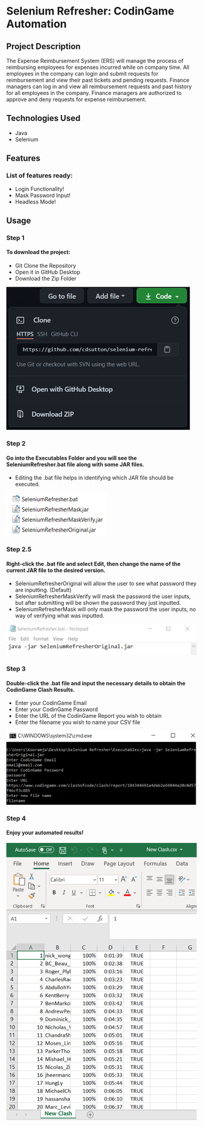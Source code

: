 # Selenium Refresher: CodinGame Automation

## Project Description

The Expense Reimbursement System (ERS) will manage the process of reimbursing employees for expenses incurred while on company time. All employees in the company can login and submit requests for reimbursement and view their past tickets and pending requests. Finance managers can log in and view all reimbursement requests and past history for all employees in the company. Finance managers are authorized to approve and deny requests for expense reimbursement.

## Technologies Used
* Java
* Selenium

## Features
### List of features ready:
* Login Functionality!
* Mask Password Input!
* Headless Mode!

## Usage

### Step 1
#### To download the project:
* Git Clone the Repository
* Open it in GitHub Desktop
* Download the Zip Folder

![](./images/StepOne.png)

### Step 2
#### Go into the Executables Folder and you will see the SeleniumRefresher.bat file along with some JAR files.
* Editing the .bat file helps in identifying which JAR file should be executed.

![](./images/StepTwo.png)

### Step 2.5
#### Right-click the .bat file and select Edit, then change the name of the current JAR file to the desired version.
* SeleniumRefresherOriginal will allow the user to see what password they are inputting. (Default)
* SeleniumRefresherMaskVerify will mask the password the user inputs, but after submitting will be shown the password they just inputted.
* SeleniumRefresherMask will only mask the password the user inputs, no way of verifying what was inputted.

![](./images/StepTwoHalf.png)

### Step 3
#### Double-click the .bat file and input the necessary details to obtain the CodinGame Clash Results.
* Enter your CodinGame Email
* Enter your CodinGame Password
* Enter the URL of the CodinGame Report you wish to obtain
* Enter the filename you wish to name your CSV file

![](./images/StepThree.png)

### Step 4
#### Enjoy your automated results!

![](./images/StepFour.png)

